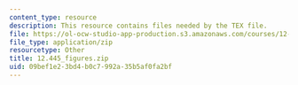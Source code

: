 ```yaml
---
content_type: resource
description: This resource contains files needed by the TEX file.
file: https://ol-ocw-studio-app-production.s3.amazonaws.com/courses/12-445-oral-communication-in-the-earth-atmospheric-and-planetary-sciences-fall-2010/09bef1e23bd4b0c7992a35b5af0fa2bf_12.445_figures.zip
file_type: application/zip
resourcetype: Other
title: 12.445_figures.zip
uid: 09bef1e2-3bd4-b0c7-992a-35b5af0fa2bf
---
```

